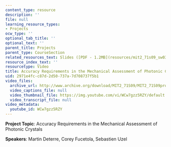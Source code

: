 ```yaml
---
content_type: resource
description: ''
file: null
learning_resource_types:
- Projects
ocw_type: ''
optional_tab_title: ''
optional_text: ''
parent_title: Projects
parent_type: CourseSection
related_resources_text: Slides ([PDF - 1.2MB](resources/mit2_71s09_sw03))
resource_index_text: ''
resourcetype: Video
title: Accuracy Requirements in the Mechanical Assessment of Photonic Crystals
uid: 2971e4fc-c87d-2d50-737a-7d708737f5b1
video_files:
  archive_url: http://www.archive.org/download/MIT2_71S09/MIT2_71S09proj3_300k.mp4
  video_captions_file: null
  video_thumbnail_file: https://img.youtube.com/vi/WCw7gzz5RZY/default.jpg
  video_transcript_file: null
video_metadata:
  youtube_id: WCw7gzz5RZY
---
```


**Project Topic**: Accuracy Requirements in the Mechanical Assessment of Photonic Crystals

**Speakers**: Martin Deterre, Corey Fucetola, Sebastien Uzel